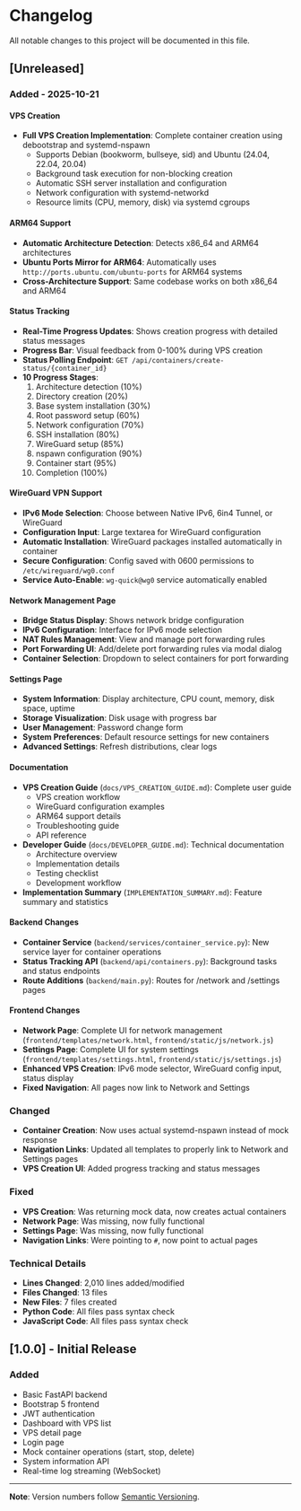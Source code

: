# Changelog

All notable changes to this project will be documented in this file.

## [Unreleased]

### Added - 2025-10-21

#### VPS Creation
- **Full VPS Creation Implementation**: Complete container creation using debootstrap and systemd-nspawn
  - Supports Debian (bookworm, bullseye, sid) and Ubuntu (24.04, 22.04, 20.04)
  - Background task execution for non-blocking creation
  - Automatic SSH server installation and configuration
  - Network configuration with systemd-networkd
  - Resource limits (CPU, memory, disk) via systemd cgroups

#### ARM64 Support
- **Automatic Architecture Detection**: Detects x86_64 and ARM64 architectures
- **Ubuntu Ports Mirror for ARM64**: Automatically uses `http://ports.ubuntu.com/ubuntu-ports` for ARM64 systems
- **Cross-Architecture Support**: Same codebase works on both x86_64 and ARM64

#### Status Tracking
- **Real-Time Progress Updates**: Shows creation progress with detailed status messages
- **Progress Bar**: Visual feedback from 0-100% during VPS creation
- **Status Polling Endpoint**: `GET /api/containers/create-status/{container_id}`
- **10 Progress Stages**:
  1. Architecture detection (10%)
  2. Directory creation (20%)
  3. Base system installation (30%)
  4. Root password setup (60%)
  5. Network configuration (70%)
  6. SSH installation (80%)
  7. WireGuard setup (85%)
  8. nspawn configuration (90%)
  9. Container start (95%)
  10. Completion (100%)

#### WireGuard VPN Support
- **IPv6 Mode Selection**: Choose between Native IPv6, 6in4 Tunnel, or WireGuard
- **Configuration Input**: Large textarea for WireGuard configuration
- **Automatic Installation**: WireGuard packages installed automatically in container
- **Secure Configuration**: Config saved with 0600 permissions to `/etc/wireguard/wg0.conf`
- **Service Auto-Enable**: `wg-quick@wg0` service automatically enabled

#### Network Management Page
- **Bridge Status Display**: Shows network bridge configuration
- **IPv6 Configuration**: Interface for IPv6 mode selection
- **NAT Rules Management**: View and manage port forwarding rules
- **Port Forwarding UI**: Add/delete port forwarding rules via modal dialog
- **Container Selection**: Dropdown to select containers for port forwarding

#### Settings Page
- **System Information**: Display architecture, CPU count, memory, disk space, uptime
- **Storage Visualization**: Disk usage with progress bar
- **User Management**: Password change form
- **System Preferences**: Default resource settings for new containers
- **Advanced Settings**: Refresh distributions, clear logs

#### Documentation
- **VPS Creation Guide** (`docs/VPS_CREATION_GUIDE.md`): Complete user guide
  - VPS creation workflow
  - WireGuard configuration examples
  - ARM64 support details
  - Troubleshooting guide
  - API reference
- **Developer Guide** (`docs/DEVELOPER_GUIDE.md`): Technical documentation
  - Architecture overview
  - Implementation details
  - Testing checklist
  - Development workflow
- **Implementation Summary** (`IMPLEMENTATION_SUMMARY.md`): Feature summary and statistics

#### Backend Changes
- **Container Service** (`backend/services/container_service.py`): New service layer for container operations
- **Status Tracking API** (`backend/api/containers.py`): Background tasks and status endpoints
- **Route Additions** (`backend/main.py`): Routes for /network and /settings pages

#### Frontend Changes
- **Network Page**: Complete UI for network management (`frontend/templates/network.html`, `frontend/static/js/network.js`)
- **Settings Page**: Complete UI for system settings (`frontend/templates/settings.html`, `frontend/static/js/settings.js`)
- **Enhanced VPS Creation**: IPv6 mode selector, WireGuard config input, status display
- **Fixed Navigation**: All pages now link to Network and Settings

### Changed
- **Container Creation**: Now uses actual systemd-nspawn instead of mock response
- **Navigation Links**: Updated all templates to properly link to Network and Settings pages
- **VPS Creation UI**: Added progress tracking and status messages

### Fixed
- **VPS Creation**: Was returning mock data, now creates actual containers
- **Network Page**: Was missing, now fully functional
- **Settings Page**: Was missing, now fully functional
- **Navigation Links**: Were pointing to `#`, now point to actual pages

### Technical Details
- **Lines Changed**: 2,010 lines added/modified
- **Files Changed**: 13 files
- **New Files**: 7 files created
- **Python Code**: All files pass syntax check
- **JavaScript Code**: All files pass syntax check

## [1.0.0] - Initial Release

### Added
- Basic FastAPI backend
- Bootstrap 5 frontend
- JWT authentication
- Dashboard with VPS list
- VPS detail page
- Login page
- Mock container operations (start, stop, delete)
- System information API
- Real-time log streaming (WebSocket)

---

**Note**: Version numbers follow [Semantic Versioning](https://semver.org/).
